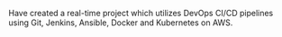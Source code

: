 Have created a real-time project which utilizes  DevOps CI/CD pipelines using Git, Jenkins, Ansible, Docker and Kubernetes on AWS.
